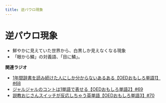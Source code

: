 ```yaml
---
title: 逆パウロ現象
---
```


# 逆パウロ現象


-   鮮やかに見えていた世界から、白黒しか見えなくなる現象
-   「眼から鱗」の対義語、「目に鱗」。

**関連ラジオ**

-   [1年間辞書を読み続けた人にしか分からないあるある【OEDおもしろ単語1】#68](https://www.youtube.com/watch?v=b5-G9dzdLzI)
-   [ジャルジャルのコントは1単語で表せる【OEDおもしろ単語2】#69](https://www.youtube.com/watch?v=WffHr9ypGsw)
-   [説教おじさんスイッチが反応しちゃう英単語【OEDおもしろ単語3】#70](https://www.youtube.com/watch?v=-d742iuB7L0)
